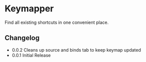 Keymapper
=========

Find all existing shortcuts in one convenient place.

## Changelog
* 0.0.2 Cleans up source and binds tab to keep keymap updated
* 0.0.1 Initial Release
